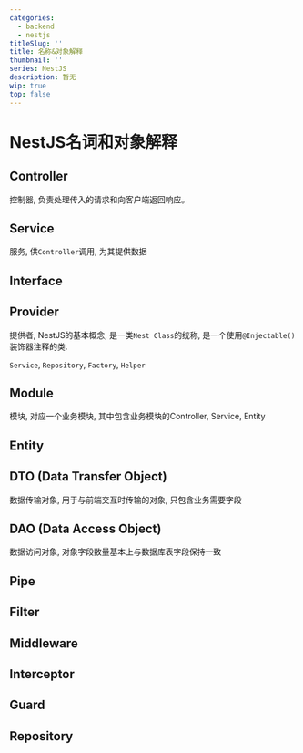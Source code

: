 ```yaml
---
categories:
  - backend
  - nestjs
titleSlug: ''
title: 名称&对象解释
thumbnail: ''
series: NestJS
description: 暂无
wip: true
top: false
---
```

# NestJS名词和对象解释

## Controller

控制器, 负责处理传入的请求和向客户端返回响应。

## Service

服务, 供`Controller`调用, 为其提供数据

## Interface

## Provider

提供者, NestJS的基本概念, 是一类`Nest Class`的统称, 是一个使用`@Injectable()`装饰器注释的类.

`Service`, `Repository`, `Factory`, `Helper`

## Module

模块, 对应一个业务模块, 其中包含业务模块的Controller, Service, Entity

## Entity

## DTO (Data Transfer Object)

数据传输对象, 用于与前端交互时传输的对象, 只包含业务需要字段

## DAO (Data Access Object)

数据访问对象, 对象字段数量基本上与数据库表字段保持一致

## Pipe

## Filter

## Middleware

## Interceptor

## Guard

## Repository
